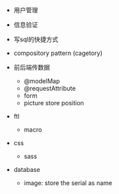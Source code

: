 * 用户管理
* 信息验证
* 写sql的快捷方式
* compository pattern (cagetory)
* 前后端传数据
	* @modelMap
	* @requestAttribute
	* form
	* picture store position
* ftl
	* macro
* css
	* sass

* database
	* image: store the serial as name